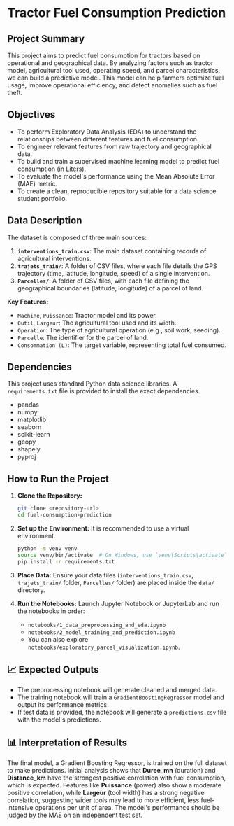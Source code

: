 # Tractor Fuel Consumption Prediction

##  Project Summary
This project aims to predict fuel consumption for tractors based on operational and geographical data. By analyzing factors such as tractor model, agricultural tool used, operating speed, and parcel characteristics, we can build a predictive model. This model can help farmers optimize fuel usage, improve operational efficiency, and detect anomalies such as fuel theft.

##  Objectives
- To perform Exploratory Data Analysis (EDA) to understand the relationships between different features and fuel consumption.
- To engineer relevant features from raw trajectory and geographical data.
- To build and train a supervised machine learning model to predict fuel consumption (in Liters).
- To evaluate the model's performance using the Mean Absolute Error (MAE) metric.
- To create a clean, reproducible repository suitable for a data science student portfolio.

##  Data Description
The dataset is composed of three main sources:
1.  **`interventions_train.csv`**: The main dataset containing records of agricultural interventions.
2.  **`trajets_train/`**: A folder of CSV files, where each file details the GPS trajectory (time, latitude, longitude, speed) of a single intervention.
3.  **`Parcelles/`**: A folder of CSV files, with each file defining the geographical boundaries (latitude, longitude) of a parcel of land.

**Key Features:**
- `Machine`, `Puissance`: Tractor model and its power.
- `Outil`, `Largeur`: The agricultural tool used and its width.
- `Operation`: The type of agricultural operation (e.g., soil work, seeding).
- `Parcelle`: The identifier for the parcel of land.
- `Consommation (L)`: The target variable, representing total fuel consumed.

##  Dependencies
This project uses standard Python data science libraries. A `requirements.txt` file is provided to install the exact dependencies.

- pandas
- numpy
- matplotlib
- seaborn
- scikit-learn
- geopy
- shapely
- pyproj

##  How to Run the Project
1.  **Clone the Repository:**
    ```bash
    git clone <repository-url>
    cd fuel-consumption-prediction
    ```

2.  **Set up the Environment:**
    It is recommended to use a virtual environment.
    ```bash
    python -m venv venv
    source venv/bin/activate  # On Windows, use `venv\Scripts\activate`
    pip install -r requirements.txt
    ```

3.  **Place Data:**
    Ensure your data files (`interventions_train.csv`, `trajets_train/` folder, `Parcelles/` folder) are placed inside the `data/` directory.

4.  **Run the Notebooks:**
    Launch Jupyter Notebook or JupyterLab and run the notebooks in order:
    - `notebooks/1_data_preprocessing_and_eda.ipynb`
    - `notebooks/2_model_training_and_prediction.ipynb`
    - You can also explore `notebooks/exploratory_parcel_visualization.ipynb`.

## 📈 Expected Outputs
- The preprocessing notebook will generate cleaned and merged data.
- The training notebook will train a `GradientBoostingRegressor` model and output its performance metrics.
- If test data is provided, the notebook will generate a `predictions.csv` file with the model's predictions.

## 📊 Interpretation of Results
The final model, a Gradient Boosting Regressor, is trained on the full dataset to make predictions. Initial analysis shows that **Duree_mn** (duration) and **Distance_km** have the strongest positive correlation with fuel consumption, which is expected. Features like **Puissance** (power) also show a moderate positive correlation, while **Largeur** (tool width) has a strong negative correlation, suggesting wider tools may lead to more efficient, less fuel-intensive operations per unit of area. The model's performance should be judged by the MAE on an independent test set.